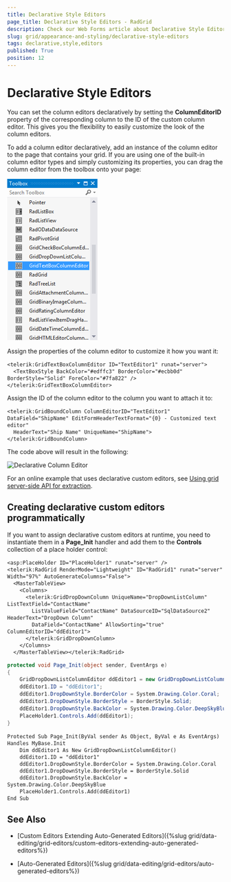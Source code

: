 ```yaml
---
title: Declarative Style Editors
page_title: Declarative Style Editors - RadGrid
description: Check our Web Forms article about Declarative Style Editors.
slug: grid/appearance-and-styling/declarative-style-editors
tags: declarative,style,editors
published: True
position: 12
---
```


# Declarative Style Editors



You can set the column editors declaratively by setting the **ColumnEditorID** property of the corresponding column to the ID of the custom column editor. This gives you the flexibility to easily customize the look of the column editors.

To add a column editor declaratively, add an instance of the column editor to the page that contains your grid. If you are using one of the built-in column editor types and simply customizing its properties, you can drag the column editor from the toolbox onto your page:

![Declarative column editors in VS toolbox](images/grd_DeclarativeColumnEditor_Toolbox.png)

Assign the properties of the column editor to customize it how you want it:

````ASP.NET
<telerik:GridTextBoxColumnEditor ID="TextEditor1" runat="server">
  <TextBoxStyle BackColor="#edffc3" BorderColor="#ecbb0d" BorderStyle="Solid" ForeColor="#7fa822" />
</telerik:GridTextBoxColumnEditor>
````



Assign the ID of the column editor to the column you want to attach it to:

````ASP.NET
<telerik:GridBoundColumn ColumnEditorID="TextEditor1" DataField="ShipName" EditFormHeaderTextFormat="{0} - Customized text editor"
  HeaderText="Ship Name" UniqueName="ShipName">
</telerik:GridBoundColumn>
````



The code above will result in the following:

![Declarative Column Editor](images/grd_DeclarativeColumnEditor.png)

For an online example that uses declarative custom editors, see [Using grid server-side API for extraction](https://demos.telerik.com/aspnet-ajax/Grid/Examples/DataEditing/ExtractValues/DefaultVB.aspx).

## Creating declarative custom editors programmatically

If you want to assign declarative custom editors at runtime, you need to instantiate them in a **Page_Init** handler and add them to the **Controls** collection of a place holder control:



````ASP.NET
<asp:PlaceHolder ID="PlaceHolder1" runat="server" />
<telerik:RadGrid RenderMode="Lightweight" ID="RadGrid1" runat="server" Width="97%" AutoGenerateColumns="False">
  <MasterTableView>
    <Columns>
      <telerik:GridDropDownColumn UniqueName="DropDownListColumn" ListTextField="ContactName"
        ListValueField="ContactName" DataSourceID="SqlDataSource2" HeaderText="DropDown Column"
        DataField="ContactName" AllowSorting="true" ColumnEditorID="ddEditor1">
      </telerik:GridDropDownColumn>
    </Columns>
  </MasterTableView></telerik:RadGrid>
````
````C#	
protected void Page_Init(object sender, EventArgs e)
{
    GridDropDownListColumnEditor ddEditor1 = new GridDropDownListColumnEditor();
    ddEditor1.ID = "ddEditor1";
    ddEditor1.DropDownStyle.BorderColor = System.Drawing.Color.Coral;
    ddEditor1.DropDownStyle.BorderStyle = BorderStyle.Solid;
    ddEditor1.DropDownStyle.BackColor = System.Drawing.Color.DeepSkyBlue;
    PlaceHolder1.Controls.Add(ddEditor1);
}
````
````VB
Protected Sub Page_Init(ByVal sender As Object, ByVal e As EventArgs) Handles MyBase.Init
    Dim ddEditor1 As New GridDropDownListColumnEditor()
    ddEditor1.ID = "ddEditor1"
    ddEditor1.DropDownStyle.BorderColor = System.Drawing.Color.Coral
    ddEditor1.DropDownStyle.BorderStyle = BorderStyle.Solid
    ddEditor1.DropDownStyle.BackColor = System.Drawing.Color.DeepSkyBlue
    PlaceHolder1.Controls.Add(ddEditor1)
End Sub
````


## See Also

 * [Custom Editors Extending Auto-Generated Editors]({%slug grid/data-editing/grid-editors/custom-editors-extending-auto-generated-editors%})

 * [Auto-Generated Editors]({%slug grid/data-editing/grid-editors/auto-generated-editors%})
